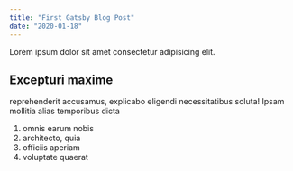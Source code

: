 ```yaml
---
title: "First Gatsby Blog Post"
date: "2020-01-18"
---
```


Lorem ipsum dolor sit amet consectetur adipisicing elit.

## Excepturi maxime

reprehenderit accusamus, explicabo eligendi necessitatibus soluta! Ipsam mollitia alias temporibus dicta

1. omnis earum nobis
2. architecto, quia
3. officiis aperiam
4. voluptate quaerat
